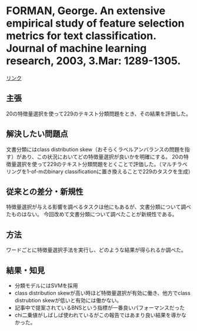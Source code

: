 # FORMAN, George. An extensive empirical study of feature selection metrics for text classification. Journal of machine learning research, 2003, 3.Mar: 1289-1305.
[リンク](http://www.jmlr.org/papers/volume3/forman03a/forman03a.pdf)

## 主張
20の特徴量選択を使って229のテキスト分類問題をとき、その結果を評価した。

## 解決したい問題点
文書分類にはclass distribution skew（おそらくラベルアンバランスの問題を指す）があり、この状況においてどの特徴量選択が良いかを明確にする。
20の特徴量選択を使って229のテキスト分類問題をとくことで評価した。（マルチラベリングを1-of-mのbinary classificationに置き換えることで229のタスクを生成）

## 従来との差分・新規性
特徴量選択が与える影響を調べるタスクは他にもあるが、文書分類について調べたものはない。
今回改めて文書分類について調べたことが新規性である。

## 方法
ワードごとに特徴量選択手法を実行し、どのような結果が得られるか調べた。

## 結果・知見
- 分類モデルにはSVMを採用
- class distribution skewが高い時ほど特徴量選択が有効に働き、他方でclass distrubtion skewが低いと有効には働かない。
- 記事中で提案されているBNSという指標が一番良いパフォーマンスだった
- chi二乗値がしばしば使われているがこの報告ではあまり良い結果を導かなかった。

